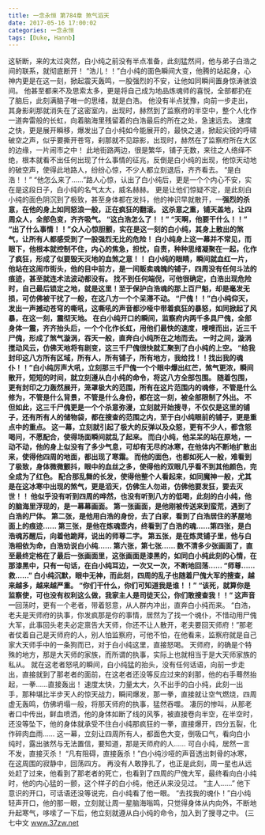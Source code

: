 ```yaml
---
title: 一念永恒 第784章 煞气滔天
date: 2017-05-16 17:00:02
categories: 一念永恒
tags: [Duke, Hannb]
---
```


这斩断，来的太过突然，白小纯之前没有半点准备，此刻猛然间，他与弟子白浩之间的联系，就彻底断开！
“浩儿！！”白小纯的面色瞬间大变，他腾的站起身，心神内更是在这一刻，掀起震天轰鸣，一股强烈的不安，让他如同瞬间置身惊涛骇浪间。
他甚至都来不及思索太多，更是将自己成为地品炼魂师的喜悦，全部都扔在了脑后，此刻满脑子唯一的思绪，就是白浩。
他没有半点犹豫，向前一步走出，其身影刹那就消失在了这密室内，出现时，赫然到了监察府的半空中，整个人化作一道奔雷般的长虹，向着脑海里残留着的白浩最后的所在之处，急速远去。
速度之快，更是展开瞬移，爆发出了白小纯如今能展开的，最快之速，掀起尖锐的呼啸破空之声，似乎要撕开苍穹，刹那就不见踪影，出现时，赫然在了监察府所在大区的边缘，一片闹市之中！
此地街路两边，很是繁华，铺子无数，来往之人络绎不绝，根本就看不出任何出现了什么事情的征兆，反倒是白小纯的出现，他惊天动地的破空声，使得此地路人，纷纷心惊，不少人都立刻退后，齐齐看去。
“是白浩！！”
“他怎么来了……”路人心惊，认出了白小纯后，更是一个个内心不安，实在是这段日子，白小纯的名气太大，威名赫赫。
更是让他们惊疑不定，是此刻白小纯的面色阴沉到了极致，甚至身体都在发抖，他的神识早就散开，一**强烈的杀意，在他的身上如同怒浪一般，正在疯狂的翻滚。
这杀意之重，铺天盖地，让四周众人，全部色变，齐齐吸气。
“这白浩怎么了！！”
“天啊，他要干什么！！”
“出了什么事情！！”众人心惊胆颤，实在是这一刻的白小纯，其身上散出的煞气，让所有人都感受到了一股强烈无比的危险！
白小纯身上这一幕并不常见，而眼下，他根本就控制不住，内心的焦急，担忧，自责，种种思绪凝聚在一起，化作了疯狂，形成了似要毁天灭地的血煞之意！！
白小纯的眼睛，瞬间就血红一片，他站在这闹市街头，他的目中前方，是一间贩卖魂魄的铺子，四周没有任何斗法的痕迹，甚至就连术法波动都没有。
找不到任何端倪，可他很确定，白浩出现危险时，自己最后锁定之地，就是这里！至于保护白浩魂的那上百尸魁，却是毫发无损，可仿佛被干扰了一般，在这八方一个个呆滞不动。
“尸傀！！”白小纯仰天，发出一声撼动苍穹的嘶吼，这嘶吼的声音都沙哑中带着疯狂的暴怒，如同掀起了风暴，在这一刻，震彻天地。
在白小纯开口的瞬间，监察府内两千多具尸傀，全部身体一震，齐齐抬头后，一个个化作长虹，用他们最快的速度，嗖嗖而出，近三千尸傀，形成了煞气漩涡，吞天一般，直奔白小纯所在之地而去。
一时之间，漩涡搅动风云，仿佛天地将有剧变，这三千尸傀很快就汇聚到了白小纯的上空。
“给我封印这八方所有区域，所有人，所有铺子，所有地方，我给找！！找出我的魂仆！！”白小纯厉声大吼，立刻那三千尸傀一个个眼中爆出红芒，煞气更浓，瞬间散开，短短的时间，就立刻遵从白小纯的命令，将这八方全部包围。
随着包围，更有封印之力轰然展开，笼罩极大的范围，所有在这片范围内的魂修，不管是什么修为，不管是什么背景，不管是什么身份，都在这一刻，被全部限制了外出。
不但如此，这三千尸傀更是一个个杀意弥漫，立刻就开始搜寻，不仅仅是这里的铺子，还有所有人的储物袋，都在搜查的范围之内，至于白小纯眼前的铺子，更是重点中的重点。
这一幕，立刻就引起了极大的反弹以及众怒，更有不少人，都含怒喝问，不愿配合，使得场面瞬间就乱了起来。
而白小纯，他呆呆的站在原地，一动不动，他的身上似没有了多少气息，可却有无尽的冰寒，在他体内不断地扩散出来，使得他四周的地面，都出现了寒霜。
而他的面色，也都如死人一般，难看到了极致，身体微微颤抖，眼中的血丝之多，使得他的双眼几乎看不到其他颜色，完全成为了红色。
配合那乱舞的长发，使得他整个人看起来，如同魔神一般，尤其是在这冰寒中出现的煞气，更是滔天，仿佛生人勿进，仿佛他要发狂，要去灭世！！
他似乎没有听到四周的哗然，也没有听到八方的低喝，此刻的白小纯，他的脑海里浮现的，是一幕幕画面。
第一张画面，是他刚被传送来到蛮荒，遇到了白浩的尸体。
第二张，是他用白浩的身份，去了白家，看到了白浩居住的茅屋地面上的痕迹……
第三张，是他在炼魂壶内，终看到了白浩的魂……第四张，是白浩魂苏醒后，向着他跪拜，说出的师尊二字。
第五张，是在炼灵铺子里，他与白浩相依为命，白浩劝说白小纯……
第六张，第七张……
数不清多少张画面了，直至最终定格在了最后一张画面里，这张画面是漆黑的，如同白小纯此刻的心情，在那漆黑中，只有一句话，在白小纯耳边，一次又一次，不断地回荡……
“师尊……救……”
白小纯沉默，眼中无神，而此刻，四周的乱子也随着尸傀大军的搜查，越来越多，越来越严重。
“你们干什么，你们可知道我是谁！！”
“该死，就算你是监察使，可也没有权利这么做，我家主人是司徒天公，你们敢搜查我！！”
这声音一**回荡时，更有一个老者，带着怒意，从人群内冲出，直奔白小纯而来。
“白浩，老夫是天师府的执事，你发疯那是你的事情，居然为了找一个魂仆，不惜动用尸傀大军，此事回头老夫必定禀告大天师，你还不让人散开，老夫要回天师府！”那老者仗着自己是天师府的人，别人怕监察府，可他不怕，在他看来，监察府就是自己家大天师手中的一条狗而已，对于白小纯这里，直接怒喝。
天师府，的确是个特殊的地方，那是大天师的家族，而所谓的执事，实际上也就相当于是大天师家族的私从。
就在这老者怒吼的瞬间，白小纯猛的抬头，没有任何话语，向前一步走出，直接就到了那老者的面前，在这老者还没等反应过来的刹那，他的右手蓦然抬起，一拳……直接轰出！
速度太快，力量太大，久不出手的白小纯，此刻一出手，那种堪比半步天人的惊天战力，瞬间爆发，那一拳，直接就让空气燃烧，四周虚无轰鸣，仿佛坍塌一般，将那天师府的执事，猛然吞噬。
凄厉的惨叫，从那老者口中传出，鲜血喷洒，他的身体如断了线的风筝，被直接卷向半空，在半空时，还没等坠下，他的身体就承受不住白小纯那疯狂的一拳，直接爆开，四分五裂，化作碎肉血雨……
这一幕，立刻让四周所有人，都面色大变，倒吸口气，看向白小纯时，露出骇然与无法置信，要知道，那是天师府的人……
可白小纯，居然一言不发，直接灭杀！
“凡有阻碍，直接轰杀！”白小纯沙哑的声音透出刺骨的冰寒，在这周围的寂静中，回荡四方。
再没有人敢挣扎了，也正是此刻，周一星也从远处赶了过来，他看到了那老者的死亡，也看到了四周的尸傀大军，最终看向白小纯时，他的内心猛的一颤，这个样子的白小纯，他还从来没见过。
“主人……”
他下意识的开口，可话语还没等说完，白小纯看了他一眼。
“去找我的魂仆！”白小纯轻声开口，他的那一眼，立刻就让周一星脑海嗡鸣，只觉得身体从内向外，不断地升起寒气，哆嗦了一下后，他立刻就遵从白小纯的命令，加入到了搜寻之中。
(三七中文 www.37zw.net